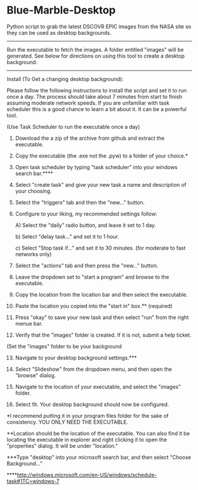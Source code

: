 # Blue-Marble-Desktop
Python script to grab the latest DSCOVR EPIC images from the NASA site so they can be used as desktop backgrounds.

***********************************************************

Run the executable to fetch the images. A folder entitled "images" will be generated. See below for directions on using
this tool to create a desktop background. 

************************************************************
Install (To Get a changing desktop background): 

Please follow the following instructions to install the script and set it to run once a day. The process should take 
about 7 minutes from start to finish assuming moderate network speeds. If you are unfamiliar with task scheduler this
is a good chance to learn a bit about it. It can be a powerful tool. 


(Use Task Scheduler to run the executable once a day)

1)  Download the a zip of the archive from github and extract the executable. 

2)  Copy the executable (the .exe not the .pyw) to a folder of your choice.*

3)  Open task scheduler by typing "task scheduler" into your windows search bar.****

4)  Select "create task" and give your new task a name and description of your choosing. 

5)  Select the "triggers" tab and then the "new..." button.

6)  Configure to your liking, my recommended settings follow:

     A) Select the "daily" radio button, and leave it set to 1 day. 
     
     b) Select "delay task..." and set it to 1 hour.
     
     c) Select "Stop task if..." and set it to 30 minutes. (for moderate to fast networks only)
     
7)  Select the "actions" tab and then press the "new..." button. 

8)  Leave the dropdown set to "start a program" and browse to the executable. 

9)  Copy the location from the location bar and then select the executable. 

10) Paste the location you copied into the "start in" box.** (required)

11)  Press "okay" to save your new task and then select "run" from the right menue bar. 

12) Verify that the "images" folder is created. If it is not, submit a help ticket. 



(Set the "images" folder to be your background 

13) Navigate to your desktop background settings.***

14) Select "Slideshow" from the dropdown menu, and then open the "browse" dialog. 

15) Navigate to the location of your executable, and select the "images" folder. 

16) Select fit. Your desktop background should now be configured. 


*I recommend putting it in your program files folder for the sake of consistency. YOU ONLY NEED THE EXECUTABLE. 

**Location should be the location of the executable. You can also find it be locating the executable in explorer
and right clicking it to open the "properties" dialog. It will be under "location."

***Type "desktop" into your microsoft search bar, and then select "Choose Background..." 

****http://windows.microsoft.com/en-US/windows/schedule-task#1TC=windows-7 
